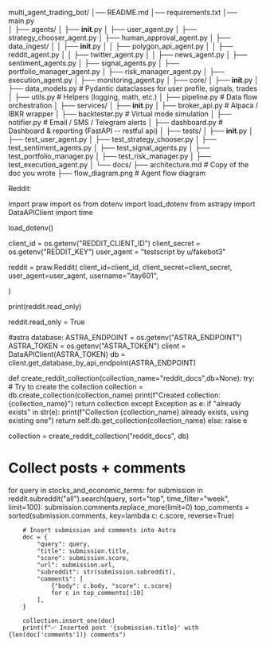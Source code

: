 multi_agent_trading_bot/
│── README.md
│── requirements.txt
│── main.py                   
│
├── agents/
│   ├── __init__.py
│   ├── user_agent.py
│   ├── strategy_chooser_agent.py
│   ├── human_approval_agent.py
│   ├── data_ingest/
│   │   ├── __init__.py
│   │   ├── polygon_api_agent.py
│   │   ├── reddit_agent.py
│   │   ├── twitter_agent.py
│   │   ├── news_agent.py
│   ├── sentiment_agents.py
│   ├── signal_agents.py
│   ├── portfolio_manager_agent.py
│   ├── risk_manager_agent.py
│   ├── execution_agent.py
│   ├── monitoring_agent.py
│
├── core/
│   ├── __init__.py
│   ├── data_models.py        # Pydantic dataclasses for user profile, signals, trades
│   ├── utils.py              # Helpers (logging, math, etc.)
│   ├── pipeline.py           # Data flow orchestration
│
├── services/
│   ├── __init__.py
│   ├── broker_api.py         # Alpaca / IBKR wrapper
│   ├── backtester.py         # Virtual mode simulation
│   ├── notifier.py           # Email / SMS / Telegram alerts
│   ├── dashboard.py          # Dashboard & reporting (FastAPI -- restful api)
│
├── tests/
│   ├── __init__.py
│   ├── test_user_agent.py
│   ├── test_strategy_chooser.py
│   ├── test_sentiment_agents.py
│   ├── test_signal_agents.py
│   ├── test_portfolio_manager.py
│   ├── test_risk_manager.py
│   ├── test_execution_agent.py
│
└── docs/
    ├── architecture.md        # Copy of the doc you wrote
    ├── flow_diagram.png       # Agent flow diagram




Reddit:

import praw
import os
from dotenv import load_dotenv
from astrapy import DataAPIClient
import time


load_dotenv()

client_id = os.getenv("REDDIT_CLIENT_ID")
client_secret = os.getenv("REDDIT_KEY")
user_agent = "testscript by u/fakebot3"

reddit = praw.Reddit(
    client_id=client_id,
    client_secret=client_secret,
    user_agent=user_agent,
    username="itay601",

)

print(reddit.read_only)

reddit.read_only = True

#astra database:
ASTRA_ENDPOINT = os.getenv("ASTRA_ENDPOINT")
ASTRA_TOKEN = os.getenv("ASTRA_TOKEN")
client = DataAPIClient(ASTRA_TOKEN)
db = client.get_database_by_api_endpoint(ASTRA_ENDPOINT)

def create_reddit_collection(collection_name="reddit_docs",db=None):
        try:
            # Try to create the collection
            collection = db.create_collection(collection_name)
            print(f"Created collection: {collection_name}")
            return collection
        except Exception as e:
            if "already exists" in str(e):
                print(f"Collection {collection_name} already exists, using existing one")
                return self.db.get_collection(collection_name)
            else:
                raise e

collection = create_reddit_collection("reddit_docs", db)

# Collect posts + comments
for query in stocks_and_economic_terms:
    for submission in reddit.subreddit("all").search(query, sort="top", time_filter="week", limit=100):
        submission.comments.replace_more(limit=0)
        top_comments = sorted(submission.comments, key=lambda c: c.score, reverse=True)

        # Insert submission and comments into Astra
        doc = {
            "query": query,
            "title": submission.title,
            "score": submission.score,
            "url": submission.url,
            "subreddit": str(submission.subreddit),
            "comments": [
                {"body": c.body, "score": c.score}
                for c in top_comments[:10]
            ],
        }

        collection.insert_one(doc)
        print(f"✅ Inserted post '{submission.title}' with {len(doc['comments'])} comments")
    
